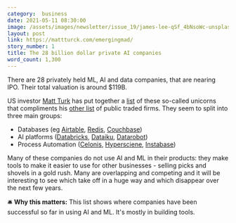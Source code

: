 ```yaml
---
category:  business 
date: 2021-05-11 08:30:00
image: /assets/images/newsletter/issue_19/james-lee-qSf_4bNsoWc-unsplash.jpeg
layout: post
link: https://mattturck.com/emergingmad/
story_number: 1
title: The 28 billion dollar private AI companies
word_count: 1,300
---
```


There are 28 privately held ML, AI and data companies, that are nearing IPO. Their total valuation is around $119B.

US investor [Matt Turk](https://www.linkedin.com/in/turck/) has put together a  [list](https://mattturck.com/emergingmad/) of these so-called unicorns that compliments his [other list](https://mattturck.com/madindex/) of public traded firms.  They seem to split into three main groups:

- Databases (eg [Airtable](https://airtable.com/), [Redis](https://redislabs.com/), [Couchbase](https://www.couchbase.com/))
- AI platforms  ([Databricks](https://databricks.com/), [Dataiku](https://www.dataiku.com/), [Datarobot](https://www.datarobot.com/))
- Process Automation ([Celonis](https://www.celonis.com/), [Hypersciene](https://hyperscience.com/), [Instabase](https://instabase.com/?ib=v2))

Many of these companies do not use AI and ML in their products: they make tools to make it easier to use for other businesses - selling picks and shovels in a gold rush. Many are overlapping and competing and it will be interesting to see which take off in a huge way and which disappear over the next few years.

🛎️ **Why this matters:** This list shows where companies have been successful so far in using AI and ML. It's mostly in building tools.